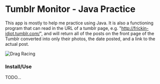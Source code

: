 # Tumblr Monitor - Java Practice
This app is mostly to help me practice using Java. It is also a functioning program 
that can read in the URL of a tumblr page, e.g. "http://frickin-idiot.tumblr.com/", and
will return all of the posts on the front page of the Tumblr converted into 
only their photos, the date posted, and a link to the actual post.  

![Drag Racing](http://i66.tinypic.com/j7tet2.png)

### Install/Use
TODO...
